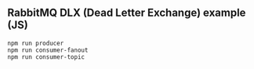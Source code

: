 ## RabbitMQ DLX (Dead Letter Exchange) example (JS)

```
npm run producer
npm run consumer-fanout
npm run consumer-topic
```

